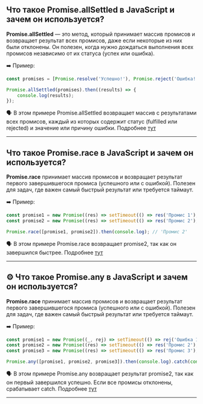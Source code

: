 ## Что такое Promise.allSettled в JavaScript и зачем он используется?

**Promise.allSettled** — это метод, который принимает массив промисов и возвращает результат всех промисов, даже если некоторые из них были отклонены. Он полезен, когда нужно дождаться выполнения всех промисов независимо от их статуса (успех или ошибка).

➡️ Пример:

```js
const promises = [Promise.resolve('Успешно!'), Promise.reject('Ошибка!'), Promise.resolve('Ещё один успех!')];

Promise.allSettled(promises).then((results) => {
	console.log(results);
});
```

🗣️ В этом примере Promise.allSettled возвращает массив с результатами всех промисов, каждый из которых содержит статус (fulfilled или rejected) и значение или причину ошибки.
Подробнее [тут](https://developer.mozilla.org/en-US/docs/Web/JavaScript/Reference/Global_Objects/Promise/allSettled)

<hr/>

## Что такое Promise.race в JavaScript и зачем он используется?

**Promise.race** принимает массив промисов и возвращает результат первого завершившегося промиса (успешного или с ошибкой). Полезен для задач, где важен самый быстрый результат или требуется таймаут.

➡️ Пример:

```js
const promise1 = new Promise((res) => setTimeout(() => res('Промис 1'), 1000));
const promise2 = new Promise((res) => setTimeout(() => res('Промис 2'), 500));

Promise.race([promise1, promise2]).then(console.log); // 'Промис 2'
```

🗣️ В этом примере Promise.race возвращает promise2, так как он завершился быстрее.
Подробнее [тут](https://developer.mozilla.org/en-US/docs/Web/JavaScript/Reference/Global_Objects/Promise/race)

<hr/>

## ⚙️ Что такое Promise.any в JavaScript и зачем он используется?

**Promise.race** принимает массив промисов и возвращает результат первого завершившегося промиса (успешного или с ошибкой). Полезен для задач, где важен самый быстрый результат или требуется таймаут.

➡️ Пример:

```js
const promise1 = new Promise((_, rej) => setTimeout(() => rej('Ошибка 1'), 1000));
const promise2 = new Promise((res) => setTimeout(() => res('Промис 2'), 500));
const promise3 = new Promise((res) => setTimeout(() => res('Промис 3'), 800));

Promise.any([promise1, promise2, promise3]).then(console.log).catch(console.error); // 'Промис 2'
```

🗣️ В этом примере Promise.any возвращает результат promise2, так как он первый завершился успешно. Если все промисы отклонены, срабатывает catch.
Подробнее [тут](https://developer.mozilla.org/en-US/docs/Web/JavaScript/Reference/Global_Objects/Promise/any)

<hr/>
